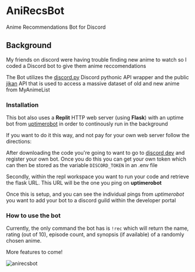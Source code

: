 # AniRecsBot
Anime Recommendations Bot for Discord

## Background
My friends on discord were having trouble finding new anime to watch so I coded a Discord bot to give them anime reccomendations

The Bot utilizes the [discord.py](https://discordpy.readthedocs.io/en/stable/#) Discord pythonic API wrapper and the public [jikan](https://jikan.docs.apiary.io/#introduction/information) API that is used to access a massive dataset of old and new anime from MyAnimeList

### Installation
This bot also uses a **Replit** HTTP web server (using **Flask**) with an uptime bot from [uptimerobot](https://uptimerobot.com/) in order to continously run in the background 

If you want to do it this way, and not pay for your own web server follow the directions:

After downloading the code you're going to want to go to [discord dev](https://discord.com/developers/docs/intro) and register your own bot. Once you do this you can get your own token which can then be stored as the variable `DISCORD_TOKEN` in an .env file

Secondly, within the repl workspace you want to run your code and retrieve the flask URL. This URL will be the one you ping on **uptimerobot** 

Once this is setup, and you can see the individual pings from *uptimerobot* you want to add your bot to a discord guild within the developer portal

### How to use the bot
Currently, the only command the bot has is `!rec` which will return the name, rating (out of 10), episode count, and synopsis (if available) of a randomly chosen anime.


More features to come!

![anirecsbot](https://github.com/andresguevara99/AniRecsBot/tree/master/AniRecs.png "Picture of !rec functionality")
